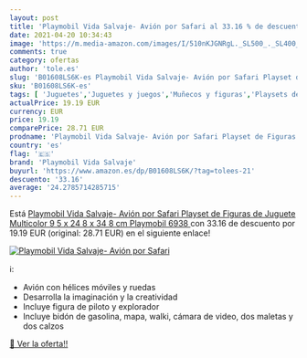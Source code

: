 ```yaml
---
layout: post
title: 'Playmobil Vida Salvaje- Avión por Safari al 33.16 % de descuento'
date: 2021-04-20 10:34:43
image: 'https://m.media-amazon.com/images/I/510nKJGNRgL._SL500_._SL400_.jpg'
comments: true
category: ofertas
author: 'tole.es'
slug: 'B01608LS6K-es Playmobil Vida Salvaje- Avión por Safari Playset de...'
sku: 'B01608LS6K-es'
tags: [ 'Juguetes','Juguetes y juegos','Muñecos y figuras','Playsets de figuras de juguete para niños','playmobil','playmobil vida salvaje', ]
actualPrice: 19.19 EUR
currency: EUR
price: 19.19
comparePrice: 28.71 EUR
prodname: 'Playmobil Vida Salvaje- Avión por Safari Playset de Figuras de Juguete  Multicolor  9 5 x 24 8 x 34 8 cm  Playmobil 6938 '
country: 'es'
flag: '🇪🇸'
brand: 'Playmobil Vida Salvaje'
buyurl: 'https://www.amazon.es/dp/B01608LS6K/?tag=tolees-21'
descuento: '33.16'
average: '24.2785714285715'
---
```


Está [Playmobil Vida Salvaje- Avión por Safari Playset de Figuras de Juguete  Multicolor  9 5 x 24 8 x 34 8 cm  Playmobil 6938 ](https://www.amazon.es/dp/B01608LS6K/?tag=tolees-21) con 33.16 de descuento por 19.19 EUR (original: 28.71 EUR) en el siguiente enlace!

[![Playmobil Vida Salvaje- Avión por Safari](https://m.media-amazon.com/images/I/510nKJGNRgL._SL500_._SL400_.jpg)](https://www.amazon.es/dp/B01608LS6K/?tag=tolees-21)

ℹ️:

- Avión con hélices móviles y ruedas
- Desarrolla la imaginación y la creatividad
- Incluye figura de piloto y explorador
- Incluye bidón de gasolina, mapa, walki, cámara de video, dos maletas y dos calzos

[🛒 Ver la oferta!!](https://www.amazon.es/dp/B01608LS6K/?tag=tolees-21)
